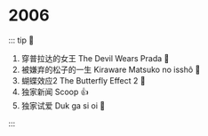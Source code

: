 # 2006

::: tip 📌

1. 穿普拉达的女王 The Devil Wears Prada :thinking:
2. 被嫌弃的松子的一生 Kiraware Matsuko no isshô :thinking:
3. 蝴蝶效应2 The Butterfly Effect 2 :thinking:
4. 独家新闻 Scoop :+1:
5. 独家试爱 Duk ga si oi :thinking:

:::